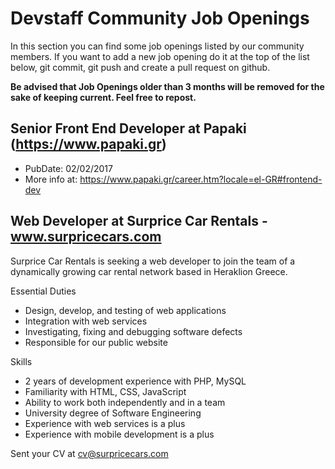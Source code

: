 # Devstaff Community Job Openings

In this section you can find some job openings listed by our community members. If you want to add a new job opening do it at the top of the list below, git commit, git push and create a pull request on github.

__Be advised that Job Openings older than 3 months will be removed for the sake of keeping current. Feel free to repost.__

## Senior Front End Developer at Papaki (https://www.papaki.gr)
* PubDate: 02/02/2017
* More info at: https://www.papaki.gr/career.htm?locale=el-GR#frontend-dev

## Web Developer at Surprice Car Rentals - www.surpricecars.com
Surprice Car Rentals is seeking a web developer to join the team of a dynamically growing car rental network based in Heraklion Greece. 

Essential Duties
- Design, develop, and testing of web applications
- Integration with web services
- Investigating, fixing and debugging software defects
- Responsible for our public website

Skills
- 2 years of development experience with PHP, MySQL
- Familiarity with HTML, CSS, JavaScript
- Ability to work both independently and in a team
- University degree of Software Engineering
- Experience with web services is a plus
- Experience with mobile development is a plus

Sent your CV at cv@surpricecars.com
